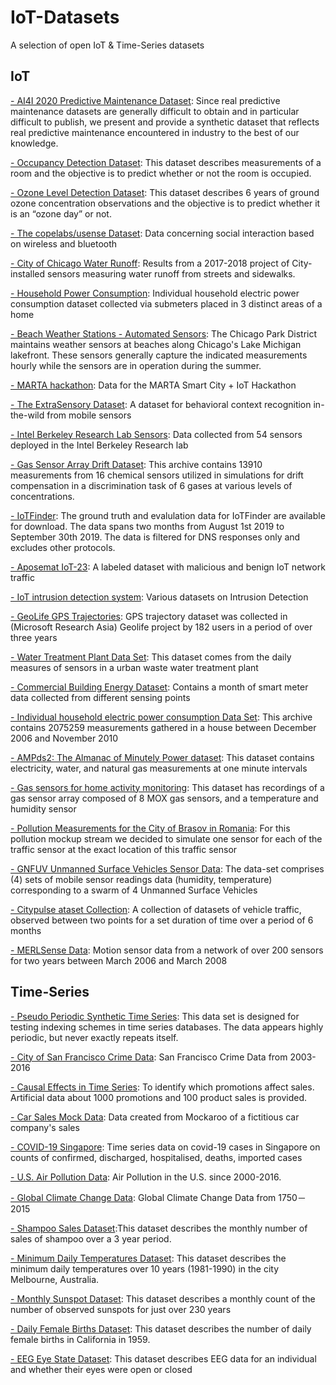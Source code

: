 # IoT-Datasets
A selection of open IoT & Time-Series datasets

## IoT

[- AI4I 2020 Predictive Maintenance Dataset](https://archive.ics.uci.edu/ml/datasets/AI4I+2020+Predictive+Maintenance+Dataset): Since real predictive maintenance datasets are generally difficult to obtain and in particular difficult to publish, we present and provide a synthetic dataset that reflects real predictive maintenance encountered in industry to the best of our knowledge.

[- Occupancy Detection Dataset](https://archive.ics.uci.edu/ml/datasets/Occupancy+Detection+): This dataset describes measurements of a room and the objective is to predict whether or not the room is occupied.

[- Ozone Level Detection Dataset](https://archive.ics.uci.edu/ml/datasets/Ozone+Level+Detection): This dataset describes 6 years of ground ozone concentration observations and the objective is to predict whether it is an “ozone day” or not.

[- The copelabs/usense Dataset](https://crawdad.org/copelabs/usense/20170127/): Data concerning social interaction based on wireless and bluetooth

[- City of Chicago Water Runoff](https://data.cityofchicago.org/Environment-Sustainable-Development/Smart-Green-Infrastructure-Monitoring-Sensors-Hist/ggws-77ih): Results from a 2017-2018 project of City-installed sensors measuring water runoff from streets and sidewalks.

[- Household Power Consumption](https://data.world/databeats/household-power-consumption): Individual household electric power consumption dataset collected via submeters placed in 3 distinct areas of a home

[- Beach Weather Stations - Automated Sensors](https://data.cityofchicago.org/Parks-Recreation/Beach-Weather-Stations-Automated-Sensors/k7hf-8y75): The Chicago Park District maintains weather sensors at beaches along Chicago's Lake Michigan lakefront. These sensors generally capture the indicated measurements hourly while the sensors are in operation during the summer.

[- MARTA hackathon](https://data.world/brentbrewington/marta-hackathon): Data for the MARTA Smart City + IoT Hackathon

[- The ExtraSensory Dataset](http://extrasensory.ucsd.edu/): A dataset for behavioral context recognition in-the-wild from mobile sensors

[- Intel Berkeley Research Lab Sensors](https://www.kaggle.com/caesarlupum/iot-sensordata): Data collected from 54 sensors deployed in the Intel Berkeley Research lab

[- Gas Sensor Array Drift Dataset](https://archive.ics.uci.edu/ml/datasets/Gas+Sensor+Array+Drift+Dataset): This archive contains 13910 measurements from 16 chemical sensors utilized in simulations for drift compensation in a discrimination task of 6 gases at various levels of concentrations.      

[- IoTFinder](https://yourthings.info/data/): The ground truth and evalulation data for IoTFinder are available for download. The data spans two months from August 1st 2019 to September 30th 2019. The data is filtered for DNS responses only and excludes other protocols.

[- Aposemat IoT-23](https://www.stratosphereips.org/datasets-iot23): A labeled dataset with malicious and benign IoT network traffic

[- IoT intrusion detection system](https://github.com/AbertayMachineLearningGroup/network-threats-taxonomy/tree/master/Datasets): Various datasets on Intrusion Detection

[- GeoLife GPS Trajectories](https://www.microsoft.com/en-us/download/details.aspx?id=52367): GPS trajectory dataset was collected in (Microsoft Research Asia) Geolife project by 182 users in a period of over three years

[- Water Treatment Plant Data Set](https://archive.ics.uci.edu/ml/datasets/Water+Treatment+Plant): This dataset comes from the daily measures of sensors in a urban waste water treatment plant

[- Commercial Building Energy Dataset](https://combed.github.io/): Contains a month of smart meter data collected from different sensing points

[- Individual household electric power consumption Data Set](https://archive.ics.uci.edu/ml/datasets/Individual+household+electric+power+consumption): This archive contains 2075259 measurements gathered in a house between December 2006 and November 2010

[- AMPds2: The Almanac of Minutely Power dataset](https://dataverse.harvard.edu/dataset.xhtml?persistentId=doi:10.7910/DVN/FIE0S4): This dataset contains electricity, water, and natural gas measurements at one minute intervals

[- Gas sensors for home activity monitoring](https://archive.ics.uci.edu/ml/datasets/Gas+sensors+for+home+activity+monitoring): This dataset has recordings of a gas sensor array composed of 8 MOX gas sensors, and a temperature and humidity sensor

[- Pollution Measurements for the City of Brasov in Romania](http://iot.ee.surrey.ac.uk:8080/datasets.html#pollution): For this pollution mockup stream we decided to simulate one sensor for each of the traffic sensor at the exact location of this traffic sensor

[- GNFUV Unmanned Surface Vehicles Sensor Data](https://archive.ics.uci.edu/ml/datasets/GNFUV+Unmanned+Surface+Vehicles+Sensor+Data): The data-set comprises (4) sets of mobile sensor readings data (humidity, temperature) corresponding to a swarm of 4 Unmanned Surface Vehicles

[- Citypulse ataset Collection](http://iot.ee.surrey.ac.uk:8080/datasets.html#traffic): A collection of datasets of vehicle traffic, observed between two points for a set duration of time over a period of 6 months

[- MERLSense Data](https://sites.google.com/a/drwren.com/wmd/): Motion sensor data from a network of over 200 sensors for two years between March 2006 and March 2008


## Time-Series
[- Pseudo Periodic Synthetic Time Series](https://data.world/uci/pseudo-periodic-synthetic-time-series): This data set is designed for testing indexing schemes in time series databases. The data appears highly periodic, but never exactly repeats itself.

[- City of San Francisco Crime Data](https://data.sfgov.org/Public-Safety/Police-Department-Incident-Reports-Historical-2003/tmnf-yvry): San Francisco Crime Data from 2003-2016

[- Causal Effects in Time Series](https://data.world/data-society/causal-effects-in-time-series): To identify which promotions affect sales. Artificial data about 1000 promotions and 100 product sales is provided.

[- Car Sales Mock Data](https://data.world/vizwiz/car-sales-mock-data): Data created from Mockaroo of a fictitious car company's sales

[- COVID-19 Singapore](https://data.world/hxchua/covid-19-singapore): Time series data on covid-19 cases in Singapore on counts of confirmed, discharged, hospitalised, deaths, imported cases

[- U.S.  Air Pollution Data](https://www.kaggle.com/sogun3/uspollution): Air Pollution in the U.S. since 2000-2016.

[- Global Climate Change Data](https://data.world/data-society/global-climate-change-data): Global Climate Change Data from 1750－2015

[- Shampoo Sales Dataset](https://raw.githubusercontent.com/jbrownlee/Datasets/master/shampoo.csv):This dataset describes the monthly number of sales of shampoo over a 3 year period.

[- Minimum Daily Temperatures Dataset](https://raw.githubusercontent.com/jbrownlee/Datasets/master/daily-min-temperatures.csv): This dataset describes the minimum daily temperatures over 10 years (1981-1990) in the city Melbourne, Australia.

[- Monthly Sunspot Dataset](https://raw.githubusercontent.com/jbrownlee/Datasets/master/monthly-sunspots.csv): This dataset describes a monthly count of the number of observed sunspots for just over 230 years

[- Daily Female Births Dataset](https://raw.githubusercontent.com/jbrownlee/Datasets/master/daily-total-female-births.csv): This dataset describes the number of daily female births in California in 1959.

[- EEG Eye State Dataset](https://archive.ics.uci.edu/ml/datasets/EEG+Eye+State): This dataset describes EEG data for an individual and whether their eyes were open or closed
